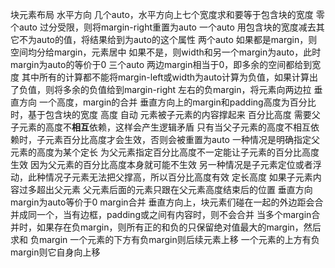 块元素布局
  水平方向
    几个auto，水平方向上七个宽度求和要等于包含块的宽度
    零个auto
      过分受限，则将margin-right重置为auto
    一个auto
      用包含块的宽度减去其它不为auto的值，将结果给到为auto的这个属性
    两个auto
      如果都是margin，则空间均分给margin，元素居中
      如果不是，则width和另一个margin为auto，此时margin为auto的等价于0
    三个auto
      两边margin相当于0，即多余的空间都给到宽度
    其中所有的计算都不能将margin-left或width为auto计算为负值，如果计算出了负值，则将多余的负值给到margin-right
    左右的负margin，将元素向两边拉
  垂直方向
    一个高度，margin的合并
    垂直方向上的margin和padding高度为百分比时，基于包含块的宽度
    高度
      自动
        元素被子元素的内容撑起来
      百分比高度
        需要父子元素的高度不**相互**依赖，这样会产生逻辑矛盾
        只有当父子元素的高度不相互依赖时，子元素百分比高度才会生效，否则会被重置为auto
          一种情况是明确指定父元素的高度为某个定长
          为父元素指定百分比高度不一定能让子元素的百分比高度生效
            因为父元素的百分比高度本身就可能不生效
          另一种情况是子元素定位或者浮动，此种情况子元素无法把父撑高，所以百分比高度有效
      定长高度
        如果子元素内容过多超出父元素
        父元素后面的元素只跟在父元素高度结束后的位置
      垂直方向margin为auto等价于0
    margin合并
      垂直方向上，块元素们碰在一起的外边距会合并成同一个，当有边框，padding或之间有内容时，则不会合并
      当多个margin合并时，如果存在负margin，则所有正的和负的只保留绝对值最大的margin，然后求和
    负margin
      一个元素的下方有负margin则后续元素上移
      一个元素的上方有负margin则它自身向上移
